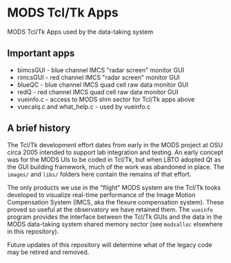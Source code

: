 # MODS Tcl/Tk Apps

MODS Tcl/Tk Apps used by the data-taking system

## Important apps

 * bimcsGUI - blue channel IMCS "radar screen" monitor GUI
 * rimcsGUI - red channel IMCS "radar screen" monitor GUI
 * blueQC - blue channel IMCS quad cell raw data monitor GUI
 * redQ - red channel IMCS quad cell raw data monitor GUI
 * vueinfo.c - access to MODS shm sector for Tcl/Tk apps above
 * vuecalq.c and what_help.c - used by vueinfo.c

## A brief history

The Tcl/Tk development effort dates from early in the MODS project at OSU circa 2005 intended 
to support lab integration and testing. An early concept was for the MODS UIs to be coded in 
Tcl/Tk, but when LBTO adopted Qt as the GUI building framework, much of the work was abandoned 
in place.  The `images/` and `libs/` folders here contain the remains of that effort.

The only products we use in the "flight" MODS system are the Tcl/Tk tooks developed to visualize 
real-time performance of the Image Motion Compensation System (IMCS, aka the flexure compensation 
system).  These proved so useful at the observatory we have retained them.  The `vueinfo` program
provides the interface between the Tcl/Tk GUIs and the data in the MODS data-taking system shared 
memory sector (see `modsalloc` elsewhere in this repository).

Future updates of this repository will determine what of the legacy code may be retired and
removed.
